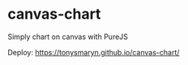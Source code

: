 # canvas-chart
Simply chart on canvas with PureJS

Deploy: https://tonysmaryn.github.io/canvas-chart/
